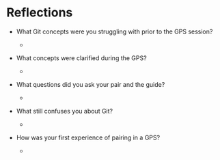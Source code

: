 # Reflections
- What Git concepts were you struggling with prior to the GPS session?

  -

- What concepts were clarified during the GPS?

  -

- What questions did you ask your pair and the guide?

  -

- What still confuses you about Git?

  -

- How was your first experience of pairing in a GPS?

  -
